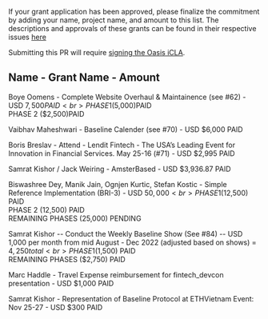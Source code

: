If your grant application has been approved, please finalize the commitment by adding your name, project name, and amount to this list. The descriptions and approvals of these grants can be found in their respective issues [here](https://github.com/eea-oasis/baseline-grants/issues)
 
Submitting this PR will require [signing the Oasis iCLA](https://gist.github.com/OASIS-OP-Admin/8968911e16d9c245538d552e70af7378).

## Name - Grant Name - Amount

Boye Oomens - Complete Website Overhaul & Maintainence (see #62) - USD $7,500 PAID
<br> PHASE 1 ($5,000)PAID
<br> PHASE 2 ($2,500)PAID

Vaibhav Maheshwari - Baseline Calender (see #70) - USD $6,000 PAID

Boris Breslav - Attend - Lendit Fintech - The USA’s Leading Event for Innovation in Financial Services. May 25-16 (#71) - USD $2,995
PAID

Samrat Kishor / Jack Weiring - AmsterBased - USD $3,936.87
PAID

Biswashree Dey, Manik Jain, Ognjen Kurtic, Stefan Kostic - Simple Reference Implementation (BRI-3) - USD $50,000
<br> PHASE 1 ($12,500) PAID
<br> PHASE 2 (12,500) PAID
<br> REMAINING PHASES (25,000) PENDING

Samrat Kishor -- Conduct the Weekly Baseline Show (See #84) -- USD 1,000 per month from mid August - Dec 2022 (adjusted based on shows) = $4,250 total
<br> PHASE 1 ($1,500) PAID
<br> REMAINING PHASES ($2,750) PAID

Marc Haddle - Travel Expense reimbursement for fintech_devcon presentation - USD $1,000 PAID

Samrat Kishor - Representation of Baseline Protocol at ETHVietnam Event: Nov 25-27 - USD $300 PAID
